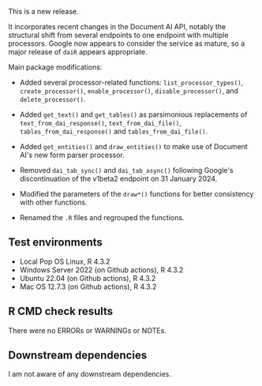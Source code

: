 This is a new release.

It incorporates recent changes in the Document AI API, notably the structural shift from several endpoints to one endpoint with multiple processors. Google now appears to consider the service as mature, so a major release of `daiR` appears appropriate.

Main package modifications: 

* Added several processor-related functions: `list_processor_types()`, `create_processor()`, `enable_processor()`, `disable_processor()`, and `delete_processor()`.
  
* Added `get_text()` and `get_tables()` as parsimonious replacements of `text_from_dai_response()`, `text_from_dai_file()`, `tables_from_dai_response()` and `tables_from_dai_file()`.

* Added `get_entities()` and `draw_entities()` to make use of Document AI's new form parser processor.

* Removed `dai_tab_sync()` and `dai_tab_async()` following Google's discontinuation of the v1beta2 endpoint on 31 January 2024.

* Modified the parameters of the `draw*()` functions for better consistency with other functions.

* Renamed the `.R` files and regrouped the functions.

## Test environments
* Local Pop OS Linux, R 4.3.2
* Windows Server 2022 (on Github actions), R 4.3.2
* Ubuntu 22.04 (on Github actions), R 4.3.2
* Mac OS 12.7.3 (on Github actions), R 4.3.2

## R CMD check results
There were no ERRORs or WARNINGs or NOTEs.
  
## Downstream dependencies
I am not aware of any downstream dependencies.
